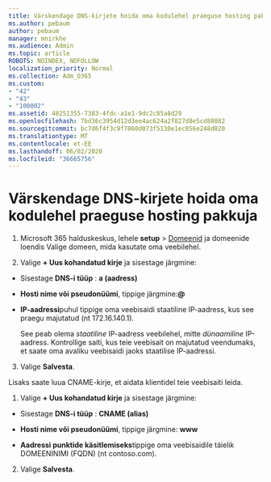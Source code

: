 ```yaml
---
title: Värskendage DNS-kirjete hoida oma kodulehel praeguse hosting pakkuja
ms.author: pebaum
author: pebaum
manager: mnirkhe
ms.audience: Admin
ms.topic: article
ROBOTS: NOINDEX, NOFOLLOW
localization_priority: Normal
ms.collection: Adm_O365
ms.custom:
- "42"
- "43"
- "100002"
ms.assetid: 48251355-7383-4fdc-a1e1-9dc2c85a8d29
ms.openlocfilehash: 7bd36c3954d12d3ee4ac624a2f827d8e5cd88082
ms.sourcegitcommit: bc7d6f4f3c9f7060d073f5130e1ec856e248d020
ms.translationtype: MT
ms.contentlocale: et-EE
ms.lasthandoff: 06/02/2020
ms.locfileid: "36665756"
---
```

# <a name="update-dns-records-to-keep-your-website-with-your-current-hosting-provider"></a>Värskendage DNS-kirjete hoida oma kodulehel praeguse hosting pakkuja

1. Microsoft 365 halduskeskus, lehele **setup**  >  [Domeenid](https://portal.office.com/adminportal/home#/Domains) ja domeenide loendis Valige domeen, mida kasutate oma veebilehel.

2. Valige **+ Uus kohandatud kirje** ja sisestage järgmine:

  - Sisestage **DNS-i tüüp** : **a (aadress)**

  - **Hosti nime või pseudonüümi**, tippige järgmine:**@**

  - **IP-aadressi**puhul tippige oma veebisaidi staatiline IP-aadress, kus see praegu majutatud (nt 172.16.140.1).

    See peab olema *staatiline* IP-aadress veebilehel, mitte *dünaamiline* IP-aadress. Kontrollige saiti, kus teie veebisait on majutatud veendumaks, et saate oma avaliku veebisaidi jaoks staatilise IP-aadressi.

3. Valige **Salvesta**.

Lisaks saate luua CNAME-kirje, et aidata klientidel teie veebisaiti leida.
  
1. Valige **+ Uus kohandatud kirje** ja sisestage järgmine:

  - Sisestage **DNS-i tüüp** : **CNAME (alias)**

  - **Hosti nime või pseudonüümi**, tippige järgmine: **www**

  - **Aadressi punktide käsitlemiseks**tippige oma veebisaidile täielik DOMEENINIMI (FQDN) (nt contoso.com).

2. Valige **Salvesta**.
